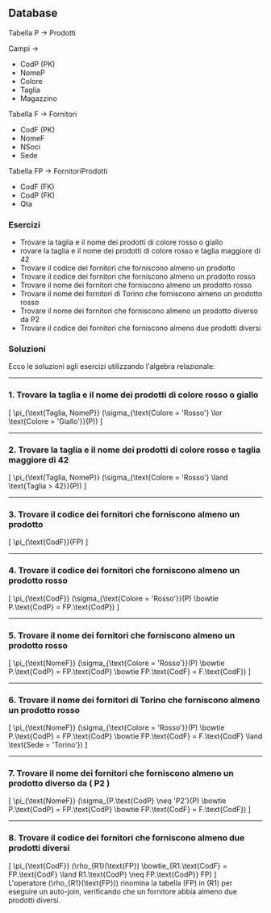 

## Database

Tabella P -> Prodotti

Campi -> 
- CodP (PK)
- NomeP
- Colore
- Taglia
- Magazzino

Tabella F -> Fornitori

- CodF (PK)
- NomeF
- NSoci
- Sede

Tabella FP -> FornitoriProdotti

- CodF (FK)
- CodP (FK)
- Qta

### Esercizi

- Trovare la taglia e il nome dei prodotti di colore rosso o giallo
- rovare la taglia e il nome dei prodotti di colore rosso e taglia maggiore di 42
- Trovare il codice dei fornitori che forniscono almeno un prodotto
- Trovare il codice dei fornitori che forniscono almeno un prodotto rosso
- Trovare il nome dei fornitori che forniscono almeno un prodotto rosso
- Trovare il nome dei fornitori di Torino che forniscono almeno un prodotto rosso
- Trovare il nome dei fornitori che forniscono almeno un prodotto diverso da P2
- Trovare il codice dei fornitori che forniscono almeno due prodotti diversi

### Soluzioni

Ecco le soluzioni agli esercizi utilizzando l'algebra relazionale:

---

### 1. Trovare la taglia e il nome dei prodotti di colore rosso o giallo
\[
\pi_{\text{Taglia, NomeP}} (\sigma_{\text{Colore = 'Rosso'} \lor \text{Colore = 'Giallo'}}(P))
\]

---

### 2. Trovare la taglia e il nome dei prodotti di colore rosso e taglia maggiore di 42
\[
\pi_{\text{Taglia, NomeP}} (\sigma_{\text{Colore = 'Rosso'} \land \text{Taglia > 42}}(P))
\]

---

### 3. Trovare il codice dei fornitori che forniscono almeno un prodotto
\[
\pi_{\text{CodF}}(FP)
\]

---

### 4. Trovare il codice dei fornitori che forniscono almeno un prodotto rosso
\[
\pi_{\text{CodF}} (\sigma_{\text{Colore = 'Rosso'}}(P) \bowtie P.\text{CodP} = FP.\text{CodP})
\]

---

### 5. Trovare il nome dei fornitori che forniscono almeno un prodotto rosso
\[
\pi_{\text{NomeF}} (\sigma_{\text{Colore = 'Rosso'}}(P) \bowtie P.\text{CodP} = FP.\text{CodP} \bowtie FP.\text{CodF} = F.\text{CodF})
\]

---

### 6. Trovare il nome dei fornitori di Torino che forniscono almeno un prodotto rosso
\[
\pi_{\text{NomeF}} (\sigma_{\text{Colore = 'Rosso'}}(P) \bowtie P.\text{CodP} = FP.\text{CodP} \bowtie FP.\text{CodF} = F.\text{CodF} \land \text{Sede = 'Torino'})
\]

---

### 7. Trovare il nome dei fornitori che forniscono almeno un prodotto diverso da \( P2 \)
\[
\pi_{\text{NomeF}} (\sigma_{P.\text{CodP} \neq 'P2'}(P) \bowtie P.\text{CodP} = FP.\text{CodP} \bowtie FP.\text{CodF} = F.\text{CodF})
\]

---

### 8. Trovare il codice dei fornitori che forniscono almeno due prodotti diversi
\[
\pi_{\text{CodF}} (\rho_{R1}(\text{FP}) \bowtie_{R1.\text{CodF} = FP.\text{CodF} \land R1.\text{CodP} \neq FP.\text{CodP}} FP)
\]  
L'operatore \(\rho_{R1}(\text{FP})\) rinomina la tabella \(FP\) in \(R1\) per eseguire un auto-join, verificando che un fornitore abbia almeno due prodotti diversi.
